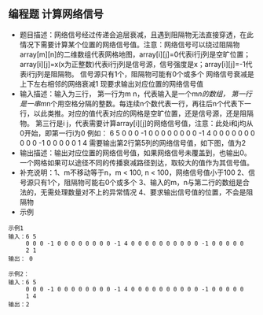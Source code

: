 ## 编程题 计算网络信号
- 题目描述：网络信号经过传递会追层衰减，且遇到阻隔物无法直接穿透，在此情况下需要计算某个位置的网络信号值。注意：网络信号可以绕过阻隔物
array[m][n]的二维数组代表网格地图，array[i][j]=0代表i行j列是空旷位置；array[i][j]=x(x为正整数)代表i行j列是信号源，信号强度是x；array[i][j]=-1代表i行j列是阻隔物。
信号源只有1个，阻隔物可能有0个或多个
网络信号衰减是上下左右相邻的网络衰减1
现要求输出对应位置的网络信号值
- 输入描述：输入为三行，
第一行为m n，代表输入是一个m*n的数组，
第一行是一串m*n个用空格分隔的整数。每连续n个数代表一行，再往后n个代表下一行，以此类推。对应的值代表对应的网格是空旷位置，还是信号源，还是阻隔物。
第三行是i j，代表需要计算array[i][j]的网络信号值，注意：此处i和j均从0开始，即第一行i为0
例如：
6 5
0 0 0 -1 0 0 0 0 0 0 0 0 -1 4 0 0 0 0 0 0 0 0 0 0 -1 0 0 0 0 0
1 4
需要输出第2行第5列的网络信号值，如下图，值为2
- 输出描述：输出对应位置的网络信号值，如果网络信号未覆盖到，也输出0。
一个网格如果可以途径不同的传播衰减路径到达，取较大的值作为其信号值。
- 补充说明：1、m不移动等于n，m < 100, n < 100，网络信号值小于100
           2、信号源只有1个，阻隔物可能右0个或多个
           3、输入的m，n与第二行的数组是合法的，无需处理数量对不上的异常情况
           4、要求输出信号值的位置，不会是阻隔物
- 示例
```
示例1
输入：6 5
     0 0 0 -1 0 0 0 0 0 0 0 0 -1 4 0 0 0 0 0 0 0 0 0 0 -1 0 0 0 0 0
     2 1
输出： 0

示例2：
输入：6 5
     0 0 0 -1 0 0 0 0 0 0 0 0 -1 4 0 0 0 0 0 0 0 0 0 0 -1 0 0 0 0 0
     1 4
输出：2
```
